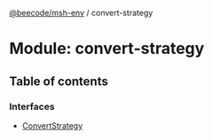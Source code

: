 [@beecode/msh-env](../README.md) / convert-strategy

# Module: convert-strategy

## Table of contents

### Interfaces

- [ConvertStrategy](../interfaces/convert_strategy.ConvertStrategy.md)

